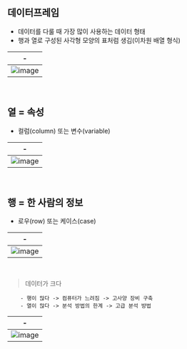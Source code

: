 데이터프레임
---
- 데이터를 다룰 때 가장 많이 사용하는 데이터 형태
- 행과 열로 구성된 사각형 모양의 표처럼 생김(이차원 배열 형식)

|-|
|-|
|![image](https://github.com/user-attachments/assets/22aa2b55-5284-4b61-ae66-0f97744dd799)|

<br>

열 = 속성
---
- 컬럼(column) 또는 변수(variable)
  
|-|
|-|
|![image](https://github.com/user-attachments/assets/683ca9d7-9738-418d-996d-88e0b28375e8)|

<br>

행 = 한 사람의 정보
---
- 로우(row) 또는 케이스(case)
  
|-|
|-|
|![image](https://github.com/user-attachments/assets/d6fa03b5-a6bf-4d5e-8a4d-f374313905fb)|

<br>


> 데이터가 크다
```
    - 행이 많다 -> 컴퓨터가 느려짐 -> 고사양 장비 구축
    - 열이 많다 -> 분석 방법의 한계 -> 고급 분석 방법
```

|-|
|-|
|![image](https://github.com/user-attachments/assets/496d4812-53a9-46b8-9056-42d3079b9aa2)|

<br>

